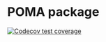 # POMA package

  <!-- badges: start -->
  [![Codecov test coverage](https://codecov.io/gh/pcastellanoescuder/POMA_package/branch/master/graph/badge.svg)](https://codecov.io/gh/pcastellanoescuder/POMA_package?branch=master)
  <!-- badges: end -->
